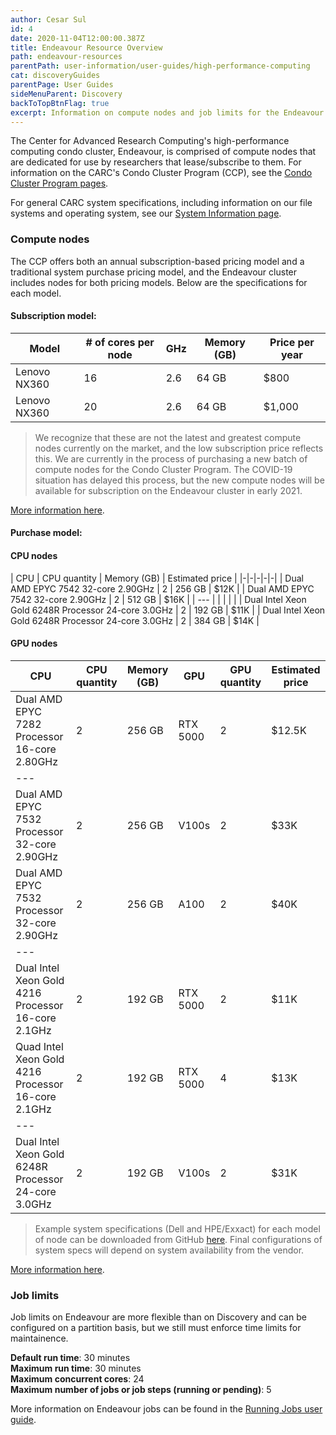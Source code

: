 ```yaml
---
author: Cesar Sul
id: 4
date: 2020-11-04T12:00:00.387Z
title: Endeavour Resource Overview
path: endeavour-resources
parentPath: user-information/user-guides/high-performance-computing
cat: discoveryGuides
parentPage: User Guides
sideMenuParent: Discovery
backToTopBtnFlag: true
excerpt: Information on compute nodes and job limits for the Endeavour condo cluster.
---
```


The Center for Advanced Research Computing's high-performance computing condo cluster, Endeavour, is comprised of compute nodes that are dedicated for use by researchers that lease/subscribe to them. For information on the CARC's Condo Cluster Program (CCP), see the [Condo Cluster Program pages](/user-information/ccp).

For general CARC system specifications, including information on our file systems and operating system, see our [System Information page](/user-information/system-information).

### Compute nodes

The CCP offers both an annual subscription-based pricing model and a traditional system purchase pricing model, and the Endeavour cluster includes nodes for both pricing models. Below are the specifications for each model. 

#### Subscription model:

| Model | # of cores per node | GHz | Memory (GB) | Price per year |
|-|-|-|-|-|
| Lenovo NX360 | 16 | 2.6 | 64 GB | $800 |
| Lenovo NX360 | 20 | 2.6 | 64 GB | $1,000 |

> We recognize that these are not the latest and greatest compute nodes currently on the market, and the low subscription price reflects this. We are currently in the process of purchasing a new batch of compute nodes for the Condo Cluster Program. The COVID-19 situation has delayed this process, but the new compute nodes will be available for subscription on the Endeavour cluster in early 2021. 

[More information here](/user-information/ccp/program-information/ccp-subscription).

#### Purchase model:

#### CPU nodes

| CPU | CPU quantity | Memory (GB) | Estimated price |
|-|-|-|-|-|
| Dual AMD EPYC 7542 32-core 2.90GHz | 2 | 256 GB | $12K |
| Dual AMD EPYC 7542 32-core 2.90GHz | 2 | 512 GB | $16K |
| --- |  |  |  |  |
| Dual Intel Xeon Gold 6248R Processor 24-core 3.0GHz | 2 | 192 GB | $11K |
| Dual Intel Xeon Gold 6248R Processor 24-core 3.0GHz | 2 | 384 GB | $14K |

#### GPU nodes

| CPU | CPU quantity | Memory (GB) | GPU | GPU quantity | Estimated price |
|-|-|-|-|-|-|
| Dual AMD EPYC 7282 Processor 16-core 2.80GHz | 2 | 256 GB | RTX 5000 | 2 | $12.5K |
| --- |  |  |  |  |  |
| Dual AMD EPYC 7532 Processor 32-core 2.90GHz | 2 | 256 GB | V100s | 2 | $33K |
| Dual AMD EPYC 7532 Processor 32-core 2.90GHz | 2 | 256 GB | A100 | 2 | $40K |
| --- |  |  |  |  |  |
| Dual Intel Xeon Gold 4216 Processor 16-core 2.1GHz | 2 | 192 GB | RTX 5000 | 2 | $11K |
| Quad Intel Xeon Gold 4216 Processor 16-core 2.1GHz | 2 | 192 GB | RTX 5000 | 4 | $13K |
| --- |  |  |  |  |  |
| Dual Intel Xeon Gold 6248R Processor 24-core 3.0GHz | 2 | 192 GB | V100s | 2 | $31K |

> Example system specifications (Dell and HPE/Exxact) for each model of node can be downloaded from GitHub [here](https://github.com/uschpc/documentation-public/blob/master/20-21%20Example%20Condo%20Node%20Configs.xlsx). Final configurations of system specs will depend on system availability from the vendor.

[More information here](/user-information/ccp/program-information/ccp-purchase).

### Job limits

Job limits on Endeavour are more flexible than on Discovery and can be configured on a partition basis, but we still must enforce time limits for maintainence.

**Default run time**: 30 minutes  
**Maximum run time**: 30 minutes  
**Maximum concurrent cores**: 24  
**Maximum number of jobs or job steps (running or pending)**: 5  

More information on Endeavour jobs can be found in the [Running Jobs user guide](/user-information/user-guides/high-performance-computing/running-jobs).
